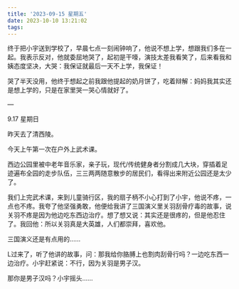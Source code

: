 ```yaml
---
title: '2023-09-15 星期五'
date: 2023-10-10 13:21:02
tags:
---
```


终于把小宇送到学校了，早晨七点一刻闹钟响了，他说不想上学，想跟我们多在一起。我表示反对，他就委屈地哭了，起初是干嚎，演技太差我看笑了，后来看我和姨态度坚决，大哭：我保证就最后一天不上学，我保证！

哭了半天没用，他终于想起之前我跟他提起的奶月饼了，吃着辩解：妈妈我其实还是想上学的，只是在家里哭一哭心情就好了。

—

9.17 星期日

昨天去了清西陵。

今天上午第一次在户外上武术课。

西边公园里被中老年音乐家，亲子玩，现代/传统健身者分割成几大块，穿插着足迹遍布全园的走步队伍，三三两两随意散步的居民们，看得出来附近公园还是太少了。

我们上完武术课，来到儿童骑行区，我的扇子柄不小心打到了小宇，他说不疼，一点也不疼。我夸了他坚强勇敢，他便给我讲了三国演义里关羽刮骨疗毒的故事，说关羽不疼是因为他边吃东西边治疗。想了想又说：其实还是很疼的，但是他忍住了。我回他：所以关羽真是大英雄，人们都崇拜，喜欢他。

三国演义还是有点用的……

L过来了，听了他讲的故事，问：那我给你胳膊上也割肉刮骨行吗？一边吃东西一边治疗。小宇赶紧说：不行，因为关羽是男子汉。

那你是男子汉吗？小宇摇头……



